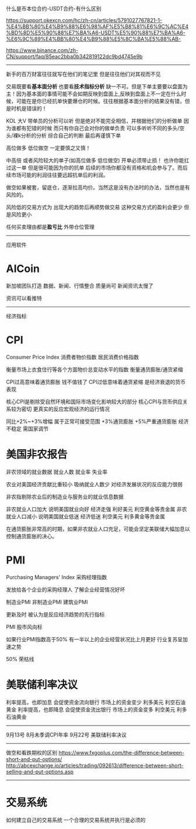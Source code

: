 
什么是币本位合约-USDT合约-有什么区别

https://support.okexcn.com/hc/zh-cn/articles/5791027767821-1-%E4%BB%80%E4%B9%88%E6%98%AF%E5%B8%81%E6%9C%AC%E4%BD%8D%E5%90%88%E7%BA%A6-USDT%E5%90%88%E7%BA%A6-%E6%9C%89%E4%BB%80%E4%B9%88%E5%8C%BA%E5%88%AB-


https://www.binance.com/zh-CN/support/faq/85eac2bba0b342819122dc9bd4745e9b

---

新手的百万财富往往就写在他们的笔记里 但是往往他们对其视而不见

交易既要看**基本面分析** 也要看**技术指标分析** 缺一不可。但是下单主要要以盘面为主！因为基本面的事情可能不会如期反映到盘面上,反映到盘面上不一定在什么时候，可能在是你已经抗单快要爆仓的时候。往往根据基本面分析的结果没有错，但是时机是错误的！

KOL 大V 带单员的分析可以听  但是绝对不能完全相信，并根据他们的分析做单  因为谁都有犯错的时候  而只有你自己会对你的做单负责
可以多听听不同的多头/空头/裸k分析的分析  综合自己的判断  最后再谨慎下单

高位做多  低位做空  一定要慎之又慎！

中高倍  或者风险较大的单子(如高位做多  低位做空)  开单必须带止损！  也许你能扛过这一单  但是很可能因为你的抗单  后续的市场你都没有资格和机会参与了。而后续市场可能的利润往往要远超抗单后的利润。

做空如果被套，留底仓，逐渐拉高均价。当然这是没有办法时的办法，当然也是有风险的。

风险低的交易方式为  出现大的趋势后再顺势做交易  这种交易方式的盈利会更少  但是风险更小

任何买卖理由都是**盈亏比** 外带仓位管理

---

应用软件

# AICoin

新加坡团队打造 数据、新闻、行情整合  质量尚可  新闻资讯太慢了

资讯可以看推特








---

经济指标



# CPI

Consumer Price Index   消费者物价指数  居民消费价格指数


衡量市场上衣食住行等各个方面物价总变动水平的指数  衡量通货膨胀/通货紧缩

CPI过高意味着通货膨胀  钱不值钱了
CPI过低意味着通货紧缩  是经济衰退的货币表现

核心CPI是剔除受自然环境和国际市场变化影响较大的部分 核心CPI与货币供应关系较为密切  更真实的反应宏观经济的运行情况

同比+2%~+3%增幅 属于正常可接受范围
+3%通货膨胀
+5%严重通货膨胀  经济不稳定 需国家调节


# 美国非农报告

非农领域的就业数据  就业人数  就业率  失业率

农业对美国经济贡献比重较小  吸纳就业人数少  对经济发展状况的反应能力很弱

非农指剔除农业后的制造业与服务业的就业信息数据


非农就业人口加大  说明美国就业向好  经济走强  利好美元  利空黄金等贵金属
非农就业人口减小  说明美国就业低迷  经济低迷  利空美元  利多黄金等贵金属

在通货膨胀非常高的时期，如果非农就业人口充足，可能会坚定美联储大幅加息以控制通货膨胀的决心。

# PMI

Purchasing Managers' Index  采购经理指数

发放给各个企业的采购经理人 了解企业经营情况好坏

制造业PMI  非制造业PMI  建筑业PMI

更新及时  被认为是反应经济趋势的先行指标

PMI  股市风向标

如果行业PMI指数高于50%  有一半以上的企业经营状况比上月更好  行业复苏呈加速之势

50% 荣枯线

# 美联储利率决议

利率提高，也即加息  会促使资金流向银行  市场上的资金变少  利多美元  利空石油黄金
利率提高，也即降息  会促使资金流出银行  市场上的资金变多  利空美元  利多石油黄金




---


9月13号 8月未季调CPI年率
9月22号 美联储利率决议


---

做空和看跌期权的区别
https://www.fxgoplus.com/the-difference-between-short-and-put-options/
http://abcexchange.io/articles/trading/092613/difference-between-short-selling-and-put-options.asp

---

# 交易系统

如何建立自己的交易系统  一个合理的交易系统并执行是必须的